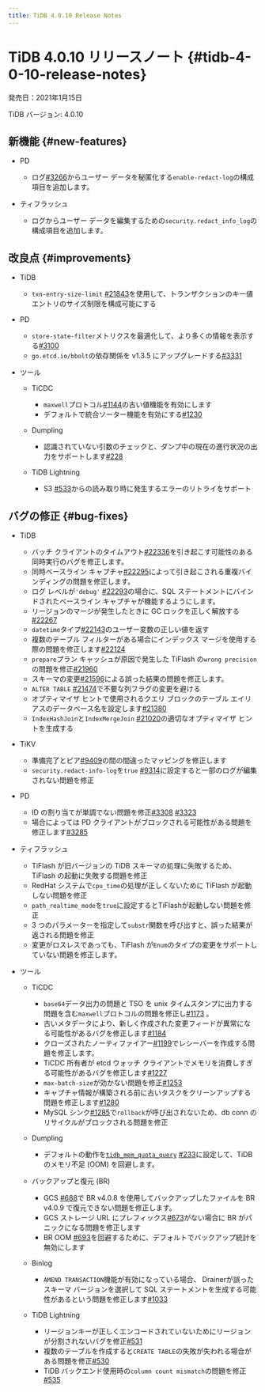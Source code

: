 ```yaml
---
title: TiDB 4.0.10 Release Notes
---
```


# TiDB 4.0.10 リリースノート {#tidb-4-0-10-release-notes}

発売日：2021年1月15日

TiDB バージョン: 4.0.10

## 新機能 {#new-features}

-   PD

    -   ログ[#3266](https://github.com/pingcap/pd/pull/3266)からユーザー データを秘匿化する`enable-redact-log`の構成項目を追加します。

-   ティフラッシュ

    -   ログからユーザー データを編集するための`security.redact_info_log`の構成項目を追加します。

## 改良点 {#improvements}

-   TiDB

    -   `txn-entry-size-limit` [#21843](https://github.com/pingcap/tidb/pull/21843)を使用して、トランザクションのキー値エントリのサイズ制限を構成可能にする

-   PD

    -   `store-state-filter`メトリクスを最適化して、より多くの情報を表示する[#3100](https://github.com/tikv/pd/pull/3100)
    -   `go.etcd.io/bbolt`の依存関係を v1.3.5 にアップグレードする[#3331](https://github.com/tikv/pd/pull/3331)

-   ツール

    -   TiCDC

        -   `maxwell`プロトコル[#1144](https://github.com/pingcap/tiflow/pull/1144)の古い値機能を有効にします
        -   デフォルトで統合ソーター機能を有効にする[#1230](https://github.com/pingcap/tiflow/pull/1230)

    -   Dumpling

        -   認識されていない引数のチェックと、ダンプ中の現在の進行状況の出力をサポートします[#228](https://github.com/pingcap/dumpling/pull/228)

    -   TiDB Lightning

        -   S3 [#533](https://github.com/pingcap/tidb-lightning/pull/533)からの読み取り時に発生するエラーのリトライをサポート

## バグの修正 {#bug-fixes}

-   TiDB

    -   バッチ クライアントのタイムアウト[#22336](https://github.com/pingcap/tidb/pull/22336)を引き起こす可能性のある同時実行のバグを修正します。
    -   同時ベースライン キャプチャ[#22295](https://github.com/pingcap/tidb/pull/22295)によって引き起こされる重複バインディングの問題を修正します。
    -   ログ レベルが`'debug'` [#22293](https://github.com/pingcap/tidb/pull/22293)の場合に、SQL ステートメントにバインドされたベースライン キャプチャが機能するようにします。
    -   リージョンのマージが発生したときに GC ロックを正しく解放する[#22267](https://github.com/pingcap/tidb/pull/22267)
    -   `datetime`タイプ[#22143](https://github.com/pingcap/tidb/pull/22143)のユーザー変数の正しい値を返す
    -   複数のテーブル フィルターがある場合にインデックス マージを使用する際の問題を修正します[#22124](https://github.com/pingcap/tidb/pull/22124)
    -   `prepare`プラン キャッシュが原因で発生した TiFlash の`wrong precision`の問題を修正[#21960](https://github.com/pingcap/tidb/pull/21960)
    -   スキーマの変更[#21596](https://github.com/pingcap/tidb/pull/21596)による誤った結果の問題を修正します。
    -   `ALTER TABLE` [#21474](https://github.com/pingcap/tidb/pull/21474)で不要な列フラグの変更を避ける
    -   オプティマイザ ヒントで使用されるクエリ ブロックのテーブル エイリアスのデータベース名を設定します[#21380](https://github.com/pingcap/tidb/pull/21380)
    -   `IndexHashJoin`と`IndexMergeJoin` [#21020](https://github.com/pingcap/tidb/pull/21020)の適切なオプティマイザ ヒントを生成する

-   TiKV

    -   準備完了とピア[#9409](https://github.com/tikv/tikv/pull/9409)の間の間違ったマッピングを修正します
    -   `security.redact-info-log`を`true` [#9314](https://github.com/tikv/tikv/pull/9314)に設定すると一部のログが編集されない問題を修正

-   PD

    -   ID の割り当てが単調でない問題を修正[#3308](https://github.com/tikv/pd/pull/3308) [#3323](https://github.com/tikv/pd/pull/3323)
    -   場合によっては PD クライアントがブロックされる可能性がある問題を修正します[#3285](https://github.com/pingcap/pd/pull/3285)

-   ティフラッシュ

    -   TiFlash が旧バージョンの TiDB スキーマの処理に失敗するため、TiFlash の起動に失敗する問題を修正
    -   RedHat システムで`cpu_time`の処理が正しくないために TiFlash が起動しない問題を修正
    -   `path_realtime_mode`を`true`に設定するとTiFlashが起動しない問題を修正
    -   3 つのパラメーターを指定して`substr`関数を呼び出すと、誤った結果が返される問題を修正
    -   変更がロスレスであっても、TiFlash が`Enum`のタイプの変更をサポートしていない問題を修正します。

-   ツール

    -   TiCDC

        -   `base64`データ出力の問題と TSO を unix タイムスタンプに出力する問題を含む`maxwell`プロトコルの問題を修正し[#1173](https://github.com/pingcap/tiflow/pull/1173) 。
        -   古いメタデータにより、新しく作成された変更フィードが異常になる可能性があるバグを修正します[#1184](https://github.com/pingcap/tiflow/pull/1184)
        -   クローズされたノーティファイアー[#1199](https://github.com/pingcap/tiflow/pull/1199)でレシーバーを作成する問題を修正します。
        -   TiCDC 所有者が etcd ウォッチ クライアントでメモリを消費しすぎる可能性があるバグを修正します[#1227](https://github.com/pingcap/tiflow/pull/1227)
        -   `max-batch-size`が効かない問題を修正[#1253](https://github.com/pingcap/tiflow/pull/1253)
        -   キャプチャ情報が構築される前に古いタスクをクリーンアップする問題を修正します[#1280](https://github.com/pingcap/tiflow/pull/1280)
        -   MySQL シンク[#1285](https://github.com/pingcap/tiflow/pull/1285)で`rollback`が呼び出されないため、db conn のリサイクルがブロックされる問題を修正

    -   Dumpling

        -   デフォルトの動作を[`tidb_mem_quota_query`](/system-variables.md#tidb_mem_quota_query) [#233](https://github.com/pingcap/dumpling/pull/233)に設定して、TiDB のメモリ不足 (OOM) を回避します。

    -   バックアップと復元 (BR)

        -   GCS [#688](https://github.com/pingcap/br/pull/688)で BR v4.0.8 を使用してバックアップしたファイルを BR v4.0.9 で復元できない問題を修正します。
        -   GCS ストレージ URL にプレフィックス[#673](https://github.com/pingcap/br/pull/673)がない場合に BR がパニックになる問題を修正します
        -   BR OOM [#693](https://github.com/pingcap/br/pull/693)を回避するために、デフォルトでバックアップ統計を無効にします

    -   Binlog

        -   `AMEND TRANSACTION`機能が有効になっている場合、 Drainerが誤ったスキーマ バージョンを選択して SQL ステートメントを生成する可能性があるという問題を修正します[#1033](https://github.com/pingcap/tidb-binlog/pull/1033)

    -   TiDB Lightning

        -   リージョンキーが正しくエンコードされていないためにリージョンが分割されないバグを修正[#531](https://github.com/pingcap/tidb-lightning/pull/531)
        -   複数のテーブルを作成すると`CREATE TABLE`の失敗が失われる場合がある問題を修正[#530](https://github.com/pingcap/tidb-lightning/pull/530)
        -   TiDB バックエンド使用時の`column count mismatch`の問題を修正[#535](https://github.com/pingcap/tidb-lightning/pull/535)
